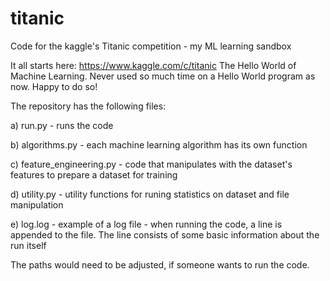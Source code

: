 # titanic
Code for the kaggle's Titanic competition - my ML learning sandbox

It all starts here:
https://www.kaggle.com/c/titanic
The Hello World of Machine Learning. Never used so much time on a Hello World program as now. Happy to do so!

The repository has the following files:

a) run.py - runs the code

b) algorithms.py - each machine learning algorithm has its own function

c) feature_engineering.py - code that manipulates with the dataset's features to prepare a dataset for training

d) utility.py - utility functions for runing statistics on dataset and file manipulation

e) log.log - example of a log file - when running the code, a line is appended to the file. 
   The line consists of some basic information about the run itself


The paths would need to be adjusted, if someone wants to run the code.
